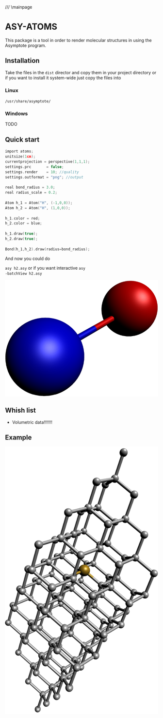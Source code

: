 /// \mainpage
# ASY-ATOMS #


This package is a tool in order to render
molecular structures in using the Asymptote program.



## Installation ##

Take the files in the <code>dist</code> director and copy them in
your project directory or if you want to install it system-wide
just copy the files into

### Linux ###
<code>/usr/share/asymptote/</code>

### Windows ###

TODO




## Quick start ##

~~~c
import atoms;
unitsize(1cm);
currentprojection = perspective(1,1,1);
settings.prc       = false;
settings.render    = 10; //quality
settings.outformat = "png"; //output 

real bond_radius = 3.0;
real radius_scale = 0.2;

Atom h_1 = Atom("H", (-1,0,0));
Atom h_2 = Atom("H", (1,0,0));

h_1.color = red;
h_2.color = blue;

h_1.draw(true);
h_2.draw(true);

Bond(h_1,h_2).draw(radius=bond_radius);
~~~

And now you could do

<code>asy h2.asy</code> or if you want interactive
<code>asy -batchView h2.asy</code>

![H2](images/h2.png)


## Whish list ##

  * Volumetric data!!!!!!!

## Example ##

![SiV defect in diamond](images/siv.png)
